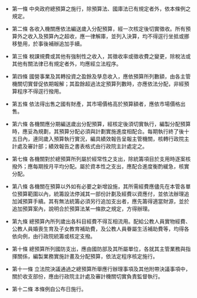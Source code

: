 * 第一條 中央政府總預算之施行，除預算法、國庫法已有規定者外，依本條例之規定。

* 第二條 各收入機關應依法編送歲入分配預算，經一次核定後切實徵收。所有預算外之收入及預算內之超收，應一律解庫，並列入決算，均不得逕行坐抵或挪移墊用，於事後補辦追加手續。

* 第三條 稅課規費或其他有強制性之收入，其徵收率或徵收費之變更，除稅法或其他有關法律已有規定者外，均應經立法程序。

* 第四條 國營事業及其轉投資之盈餘及孳息收入，應依預算所列數額，由各主管機關切實督促依期報解；其盈餘超過法定預算列數時，亦應依法分配，非經預算程序不得逕行撥用。

* 第五條 依法得出售之國有財產，其市場價格高於預算額者，應依市場價格出售。

* 第六條 各機關應分期編送歲出分配預算，經核定後須切實執行，編製分配預算時，應妥為規劃，其預算分配必須與計劃實施進度相配合。每期執行終了後十五日內，連同歲入預算執行實況，編具績效報告呈報主管機關，核轉行政院主計處及審計部；績效報告之書表格式由行政院主計處定之。

* 第七條 各機關對於總預算所列屬於經常性之支出，除統籌項目於支用時逐案核撥外；應每期按月平均分配。屬於資本性之支出，應配合進度衡酌緩急，核實分配。

* 第八條 各機關在預算以外如有必要之新增設施，其所需經費應儘先在本管各單位預算範圍以內，統籌設法停減其一部份計劃及經費以資應付，並依法辦理追加減預算手續。其有無法統籌必須另行追加支出者，應先籌得適當財源，並於追加預算案內，說明合於預算法某一條款之規定，方得辦理。

* 第九條 總預算內所列歲出各科目經費不得互相流用。配給公教人員實物經費、公教人員婚喪生育及子女教育補助費，及公教人員眷屬生活補助費等，均得各依向例，由行政院統籌或核定支撥。

* 第十條 總預算所列國防支出，應由國防部及其所屬單位，各就其主管業務與指揮關係，編製業務實施計畫及分配預算，依法定程序核定施行。

* 第十一條 立法院決議通過之總預算所舉應行辦理事項及其他附帶決議事項中，關於收支部份，應由行政院主計處及審計機關切實負責監督執行。

* 第十二條 本條例自公布日施行。

